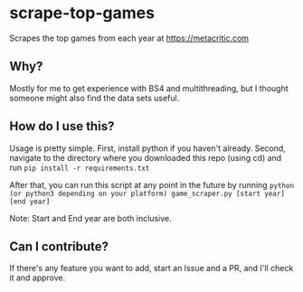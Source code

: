 # scrape-top-games
Scrapes the top games from each year at https://metacritic.com

## Why?
Mostly for me to get experience with BS4 and multithreading, but I thought someone might also find the data sets useful.

## How do I use this?
Usage is pretty simple.
First, install python if you haven't already.
Second, navigate to the directory where you downloaded this repo (using cd) and run `pip install -r requirements.txt`

After that, you can run this script at any point in the future by running `python (or python3 depending on your platform) game_scraper.py [start year] [end year]`

Note: Start and End year are both inclusive.

## Can I contribute?

If there's any feature you want to add, start an Issue and a PR, and I'll check it and approve.
